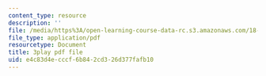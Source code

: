 ```yaml
---
content_type: resource
description: ''
file: /media/https%3A/open-learning-course-data-rc.s3.amazonaws.com/18-06sc-linear-algebra-fall-2011/e4c83d4ecccf6b842cd326d377fafb10_zWxhmBCdvFs.pdf
file_type: application/pdf
resourcetype: Document
title: 3play pdf file
uid: e4c83d4e-cccf-6b84-2cd3-26d377fafb10
---
```

